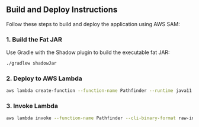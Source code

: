 ## Build and Deploy Instructions

Follow these steps to build and deploy the application using AWS SAM:

### 1. Build the Fat JAR
Use Gradle with the Shadow plugin to build the executable fat JAR:

```bash
./gradlew shadowJar
```

### 2. Deploy to AWS Lambda
```bash
aws lambda create-function --function-name Pathfinder --runtime java11 --role arn:aws:iam::956301286619:role/Pathfinder --handler com.pathfinder.lambda.LambdaHandler::handleRequest --memory-size 512 --timeout 15 --zip-file fileb://build/libs/OSRS_Pathfinder.jar --profile user2
```

### 3. Invoke Lambda
```bash
aws lambda invoke --function-name Pathfinder --cli-binary-format raw-in-base64-out --payload '{\"sourceX\": 100, \"sourceY\": 200, \"sourceZ\": 300}' response.json --profile user2
```